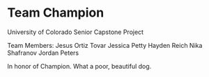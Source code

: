 # Team Champion

University of Colorado Senior Capstone Project

Team Members:
Jesus Ortiz Tovar
Jessica Petty
Hayden Reich
Nika Shafranov
Jordan Peters


In honor of Champion. What a poor, beautiful dog.
